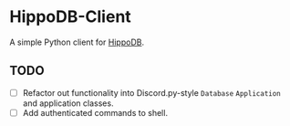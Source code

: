 # HippoDB-Client

A simple Python client for [HippoDB](https://github.com/r2boyo25/hippodb).

## TODO

- [ ] Refactor out functionality into Discord.py-style `Database` `Application` and application classes.
- [ ] Add authenticated commands to shell.